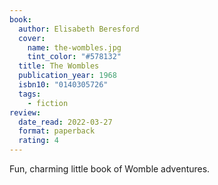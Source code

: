 ```yaml
---
book:
  author: Elisabeth Beresford
  cover:
    name: the-wombles.jpg
    tint_color: "#578132"
  title: The Wombles
  publication_year: 1968
  isbn10: "0140305726"
  tags:
    - fiction
review:
  date_read: 2022-03-27
  format: paperback
  rating: 4
---
```


Fun, charming little book of Womble adventures.